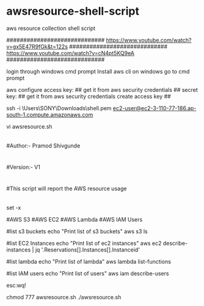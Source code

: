 # awsresource-shell-script
aws resource collection shell script

#############################
https://www.youtube.com/watch?v=gx5E47R9fGk&t=122s
#############################
https://www.youtube.com/watch?v=cN4pt5KQ9eA
#############################


login through windows cmd prompt
Install aws cli on windows
go to cmd prompt

aws configure
access key: ## get it from aws security credentials ##
secret key: ## get it from aws security credentials create access key ##

ssh -i \Users\SONY\Downloads\shell.pem ec2-user@ec2-3-110-77-186.ap-south-1.compute.amazonaws.com

vi awsresource.sh

######
#Author:- Pramod Shivgunde
#
#Version:- V1
#
#This script will report the AWS resource usage
######

set -x  

#AWS S3
#AWS EC2
#AWS Lambda
#AWS IAM Users

#list s3 buckets
echo "Print list of s3 buckets"
aws s3 ls

#list EC2 Instances
echo "Print list of ec2 instances"
aws ec2 describe-instances | jq '.Reservations[].Instances[].Instanceid'

#list lambda
echo "Print list of lambda"
aws lambda list-functions

#list IAM users
echo "Print list of users"
aws iam describe-users

esc:wq!

chmod 777 awsresource.sh
./awsresource.sh
